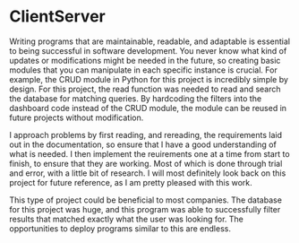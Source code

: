 # ClientServer

Writing programs that are maintainable, readable, and adaptable is essential to being successful in software development. You never know what kind of updates or modifications might be needed in the future, so creating basic modules that you can manipulate in each specific instance is crucial. For example, the CRUD module in Python for this project is incredibly simple by design. For this project, the read function was needed to read and search the database for matching queries. By hardcoding the filters into the dashboard code instead of the CRUD module, the module can be reused in future projects without modification.

I approach problems by first reading, and rereading, the requirements laid out in the documentation, so ensure that I have a good understanding of what is needed. I then implement the reuirements one at a time from start to finish, to ensure that they are working. Most of which is done through trial and error, with a little bit of research. I will most definitely look back on this project for future reference, as I am pretty pleased with this work.

This type of project could be beneficial to most companies. The database for this project was huge, and this program was able to successfully filter results that matched exactly what the user was looking for. The opportunities to deploy programs similar to this are endless. 
